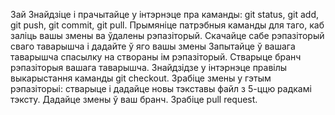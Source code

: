 Зай
Знайдзіце і прачытайце у інтэрнэце пра каманды: git status, git add, git push, git commit, git pull.
Прымяніце патрэбныя каманды для таго, каб заліць вашы змены ва ўдалены рэпазіторый.
Скачайце сабе рэпазіторый сваго таварышча і дадайте ў яго вашы змены
Запытайце ў вашага таварышча спасылку на створаны ім рэпазіторый.
Стварыце бранч рэпазіторыя вашага таварышча. Знайдзідзе у інтэрнэце правілы выкарыстання каманды git checkout.
Зрабіце змены у гэтым рэпазіторыі: стварыце і дадайце новы тэкставы файл з 5-ццю радкамі тэксту.
Дадайце змены ў ваш бранч.
Зрабіце pull request.
